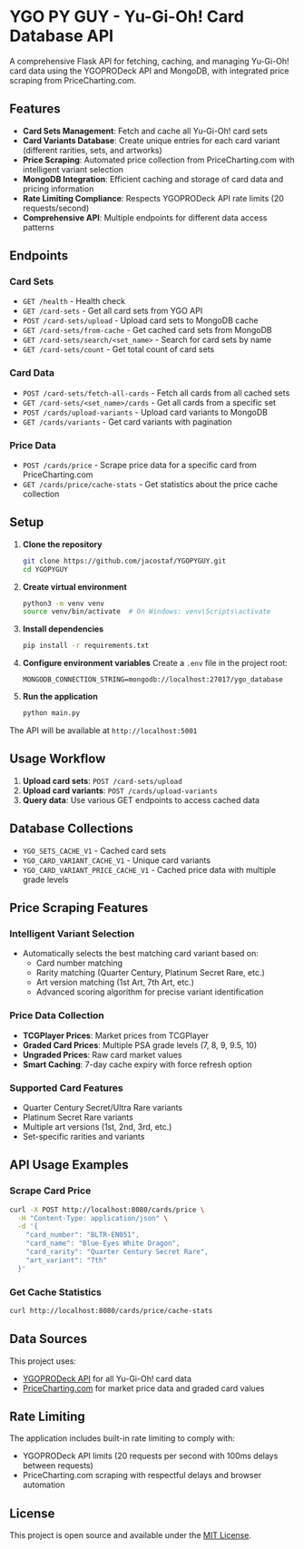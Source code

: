 # YGO PY GUY - Yu-Gi-Oh! Card Database API

A comprehensive Flask API for fetching, caching, and managing Yu-Gi-Oh! card data using the YGOPRODeck API and MongoDB, with integrated price scraping from PriceCharting.com.

## Features

- **Card Sets Management**: Fetch and cache all Yu-Gi-Oh! card sets
- **Card Variants Database**: Create unique entries for each card variant (different rarities, sets, and artworks)
- **Price Scraping**: Automated price collection from PriceCharting.com with intelligent variant selection
- **MongoDB Integration**: Efficient caching and storage of card data and pricing information
- **Rate Limiting Compliance**: Respects YGOPRODeck API rate limits (20 requests/second)
- **Comprehensive API**: Multiple endpoints for different data access patterns

## Endpoints

### Card Sets
- `GET /health` - Health check
- `GET /card-sets` - Get all card sets from YGO API
- `POST /card-sets/upload` - Upload card sets to MongoDB cache
- `GET /card-sets/from-cache` - Get cached card sets from MongoDB
- `GET /card-sets/search/<set_name>` - Search for card sets by name
- `GET /card-sets/count` - Get total count of card sets

### Card Data
- `POST /card-sets/fetch-all-cards` - Fetch all cards from all cached sets
- `GET /card-sets/<set_name>/cards` - Get all cards from a specific set
- `POST /cards/upload-variants` - Upload card variants to MongoDB
- `GET /cards/variants` - Get card variants with pagination

### Price Data
- `POST /cards/price` - Scrape price data for a specific card from PriceCharting.com
- `GET /cards/price/cache-stats` - Get statistics about the price cache collection

## Setup

1. **Clone the repository**
   ```bash
   git clone https://github.com/jacostaf/YGOPYGUY.git
   cd YGOPYGUY
   ```

2. **Create virtual environment**
   ```bash
   python3 -m venv venv
   source venv/bin/activate  # On Windows: venv\Scripts\activate
   ```

3. **Install dependencies**
   ```bash
   pip install -r requirements.txt
   ```

4. **Configure environment variables**
   Create a `.env` file in the project root:
   ```
   MONGODB_CONNECTION_STRING=mongodb://localhost:27017/ygo_database
   ```

5. **Run the application**
   ```bash
   python main.py
   ```

The API will be available at `http://localhost:5001`

## Usage Workflow

1. **Upload card sets**: `POST /card-sets/upload`
2. **Upload card variants**: `POST /cards/upload-variants`
3. **Query data**: Use various GET endpoints to access cached data

## Database Collections

- `YGO_SETS_CACHE_V1` - Cached card sets
- `YGO_CARD_VARIANT_CACHE_V1` - Unique card variants
- `YGO_CARD_VARIANT_PRICE_CACHE_V1` - Cached price data with multiple grade levels

## Price Scraping Features

### Intelligent Variant Selection
- Automatically selects the best matching card variant based on:
  - Card number matching
  - Rarity matching (Quarter Century, Platinum Secret Rare, etc.)
  - Art version matching (1st Art, 7th Art, etc.)
  - Advanced scoring algorithm for precise variant identification

### Price Data Collection
- **TCGPlayer Prices**: Market prices from TCGPlayer
- **Graded Card Prices**: Multiple PSA grade levels (7, 8, 9, 9.5, 10)
- **Ungraded Prices**: Raw card market values
- **Smart Caching**: 7-day cache expiry with force refresh option

### Supported Card Features
- Quarter Century Secret/Ultra Rare variants
- Platinum Secret Rare variants
- Multiple art versions (1st, 2nd, 3rd, etc.)
- Set-specific rarities and variants

## API Usage Examples

### Scrape Card Price
```bash
curl -X POST http://localhost:8080/cards/price \
  -H "Content-Type: application/json" \
  -d '{
    "card_number": "BLTR-EN051",
    "card_name": "Blue-Eyes White Dragon",
    "card_rarity": "Quarter Century Secret Rare",
    "art_variant": "7th"
  }'
```

### Get Cache Statistics
```bash
curl http://localhost:8080/cards/price/cache-stats
```

## Data Sources

This project uses:
- [YGOPRODeck API](https://ygoprodeck.com/api-guide/) for all Yu-Gi-Oh! card data
- [PriceCharting.com](https://www.pricecharting.com/) for market price data and graded card values

## Rate Limiting

The application includes built-in rate limiting to comply with:
- YGOPRODeck API limits (20 requests per second with 100ms delays between requests)
- PriceCharting.com scraping with respectful delays and browser automation

## License

This project is open source and available under the [MIT License](LICENSE).